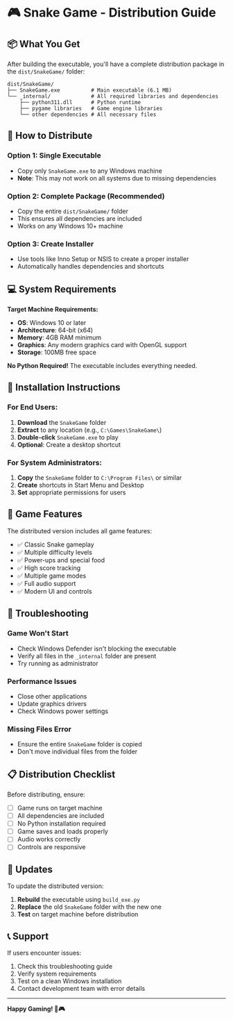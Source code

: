 # 🎮 Snake Game - Distribution Guide

## 📦 What You Get

After building the executable, you'll have a complete distribution package in the `dist/SnakeGame/` folder:

```
dist/SnakeGame/
├── SnakeGame.exe          # Main executable (6.1 MB)
└── _internal/             # All required libraries and dependencies
    ├── python311.dll      # Python runtime
    ├── pygame libraries   # Game engine libraries
    └── other dependencies # All necessary files
```

## 🚀 How to Distribute

### **Option 1: Single Executable**
- Copy only `SnakeGame.exe` to any Windows machine
- **Note**: This may not work on all systems due to missing dependencies

### **Option 2: Complete Package (Recommended)**
- Copy the entire `dist/SnakeGame/` folder
- This ensures all dependencies are included
- Works on any Windows 10+ machine

### **Option 3: Create Installer**
- Use tools like Inno Setup or NSIS to create a proper installer
- Automatically handles dependencies and shortcuts

## 💻 System Requirements

**Target Machine Requirements:**
- **OS**: Windows 10 or later
- **Architecture**: 64-bit (x64)
- **Memory**: 4GB RAM minimum
- **Graphics**: Any modern graphics card with OpenGL support
- **Storage**: 100MB free space

**No Python Required!** The executable includes everything needed.

## 🔧 Installation Instructions

### **For End Users:**

1. **Download** the `SnakeGame` folder
2. **Extract** to any location (e.g., `C:\Games\SnakeGame\`)
3. **Double-click** `SnakeGame.exe` to play
4. **Optional**: Create a desktop shortcut

### **For System Administrators:**

1. **Copy** the `SnakeGame` folder to `C:\Program Files\` or similar
2. **Create** shortcuts in Start Menu and Desktop
3. **Set** appropriate permissions for users

## 🎯 Game Features

The distributed version includes all game features:
- ✅ Classic Snake gameplay
- ✅ Multiple difficulty levels
- ✅ Power-ups and special food
- ✅ High score tracking
- ✅ Multiple game modes
- ✅ Full audio support
- ✅ Modern UI and controls

## 🐛 Troubleshooting

### **Game Won't Start**
- Check Windows Defender isn't blocking the executable
- Verify all files in the `_internal` folder are present
- Try running as administrator

### **Performance Issues**
- Close other applications
- Update graphics drivers
- Check Windows power settings

### **Missing Files Error**
- Ensure the entire `SnakeGame` folder is copied
- Don't move individual files from the folder

## 📋 Distribution Checklist

Before distributing, ensure:
- [ ] Game runs on target machine
- [ ] All dependencies are included
- [ ] No Python installation required
- [ ] Game saves and loads properly
- [ ] Audio works correctly
- [ ] Controls are responsive

## 🔄 Updates

To update the distributed version:
1. **Rebuild** the executable using `build_exe.py`
2. **Replace** the old `SnakeGame` folder with the new one
3. **Test** on target machine before distribution

## 📞 Support

If users encounter issues:
1. Check this troubleshooting guide
2. Verify system requirements
3. Test on a clean Windows installation
4. Contact development team with error details

---

**Happy Gaming! 🐍🎮**
